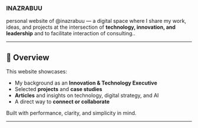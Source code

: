 ### INAZRABUU
personal website of @inazrabuu — a digital space where I share my work, ideas, and projects at the intersection of **technology, innovation, and leadership** and to facilitate interaction of consulting..

---

## 🧭 Overview

This website showcases:
- My background as an **Innovation & Technology Executive**  
- Selected **projects** and **case studies**  
- **Articles** and insights on technology, digital strategy, and AI  
- A direct way to **connect or collaborate**

Built with performance, clarity, and simplicity in mind.

---